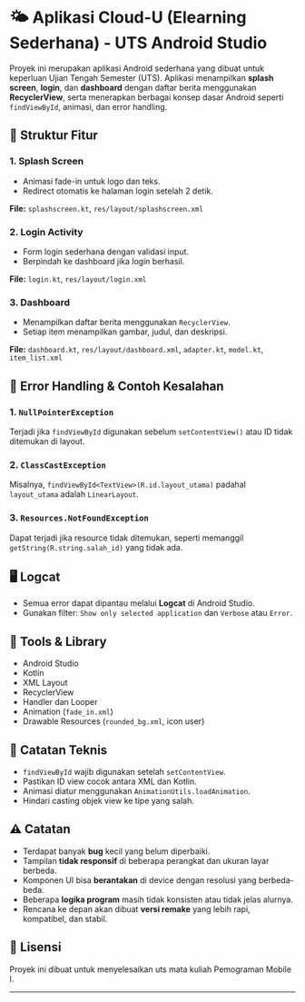 # 🌤️ Aplikasi Cloud-U (Elearning Sederhana) - UTS Android Studio

Proyek ini merupakan aplikasi Android sederhana yang dibuat untuk keperluan Ujian Tengah Semester (UTS). Aplikasi menampilkan **splash screen**, **login**, dan **dashboard** dengan daftar berita menggunakan **RecyclerView**, serta menerapkan berbagai konsep dasar Android seperti `findViewById`, animasi, dan error handling.

## 🧩 Struktur Fitur

### 1. Splash Screen
- Animasi fade-in untuk logo dan teks.
- Redirect otomatis ke halaman login setelah 2 detik.

**File:** `splashscreen.kt`, `res/layout/splashscreen.xml`

### 2. Login Activity
- Form login sederhana dengan validasi input.
- Berpindah ke dashboard jika login berhasil.

**File:** `login.kt`, `res/layout/login.xml`

### 3. Dashboard
- Menampilkan daftar berita menggunakan `RecyclerView`.
- Setiap item menampilkan gambar, judul, dan deskripsi.

**File:** `dashboard.kt`, `res/layout/dashboard.xml`, `adapter.kt`, `model.kt`, `item_list.xml`

## 🧪 Error Handling & Contoh Kesalahan
### 1. `NullPointerException`
Terjadi jika `findViewById` digunakan sebelum `setContentView()` atau ID tidak ditemukan di layout.

### 2. `ClassCastException`
Misalnya, `findViewById<TextView>(R.id.layout_utama)` padahal `layout_utama` adalah `LinearLayout`.

### 3. `Resources.NotFoundException`
Dapat terjadi jika resource tidak ditemukan, seperti memanggil `getString(R.string.salah_id)` yang tidak ada.

## 🖥️ Logcat
- Semua error dapat dipantau melalui **Logcat** di Android Studio.
- Gunakan filter: `Show only selected application` dan `Verbose` atau `Error`.

## 🔧 Tools & Library
- Android Studio
- Kotlin
- XML Layout
- RecyclerView
- Handler dan Looper
- Animation (`fade_in.xml`)
- Drawable Resources (`rounded_bg.xml`, icon user)

## 🧠 Catatan Teknis
- `findViewById` wajib digunakan setelah `setContentView`.
- Pastikan ID view cocok antara XML dan Kotlin.
- Animasi diatur menggunakan `AnimationUtils.loadAnimation`.
- Hindari casting objek view ke tipe yang salah.

## ⚠️ Catatan
- Terdapat banyak **bug** kecil yang belum diperbaiki.
- Tampilan **tidak responsif** di beberapa perangkat dan ukuran layar berbeda.
- Komponen UI bisa **berantakan** di device dengan resolusi yang berbeda-beda.
- Beberapa **logika program** masih tidak konsisten atau tidak jelas alurnya.
- Rencana ke depan akan dibuat **versi remake** yang lebih rapi, kompatibel, dan stabil.

## 📌 Lisensi
Proyek ini dibuat untuk menyelesaikan uts mata kuliah Pemograman Mobile I.

---

